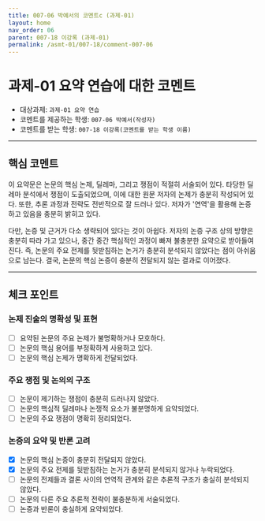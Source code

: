 ```yaml
---
title: 007-06 박예서의 코멘트c (과제-01) 
layout: home
nav_order: 06
parent: 007-18 이강록 (과제-01)
permalink: /asmt-01/007-18/comment-007-06
---
```


# 과제-01 요약 연습에 대한 코멘트

- 대상과제: `과제-01 요약 연습`
- 코멘트를 제공하는 학생: `007-06 박예서(작성자)` 
- 코멘트를 받는 학생: `007-18 이강록(코멘트를 받는 학생 이름)` 

---

## 핵심 코멘트

이 요약문은 논문의 핵심 논제, 딜레마, 그리고 쟁점이 적절히 서술되어 있다. 타당한 딜레마 분석에서 쟁점이 도출되었으며, 이에 대한 원문 저자의 논제가 충분히 작성되어 있다. 또한, 추론 과정과 전략도 전반적으로 잘 드러나 있다. 저자가 '연역'을 활용해 논증하고 있음을 충분히 밝히고 있다.

다만, 논증 및 근거가 다소 생략되어 있다는 것이 아쉽다. 저자의 논증 구조 상의 방향은 충분히 따라 가고 있으나, 중간 중간 핵심적인 과정이 빠져 불충분한 요약으로 받아들여진다. 즉, 논문의 주요 전제를 뒷받침하는 논거가 충분히 분석되지 않았다는 점이 아쉬움으로 남는다. 결국, 논문의 핵심 논증이 충분히 전달되지 않는 결과로 이어졌다.

---

## 체크 포인트

### 논제 진술의 명확성 및 표현  
- [ ] 요약된 논문의 주요 논제가 불명확하거나 모호하다.  
- [ ] 논문의 핵심 용어를 부정확하게 사용하고 있다.  
- [ ] 논문의 핵심 논제가 명확하게 전달되었다.  

### 주요 쟁점 및 논의의 구조  
- [ ] 논문이 제기하는 쟁점이 충분히 드러나지 않았다.  
- [ ] 논문의 핵심적 딜레마나 논쟁적 요소가 불분명하게 요약되었다.  
- [ ] 논문의 주요 쟁점이 명확히 정리되었다.  

### 논증의 요약 및 반론 고려  
- [x] 논문의 핵심 논증이 충분히 전달되지 않았다.  
- [x] 논문의 주요 전제를 뒷받침하는 논거가 충분히 분석되지 않거나 누락되었다.  
- [ ] 논문의 전제들과 결론 사이의 연역적 관계와 같은 추론적 구조가 충실히 분석되지 않았다.  
- [ ] 논문의 다른 주요 추론적 전략이 불충분하게 서술되었다.
- [ ] 논증과 반론이 충실하게 요약되었다. 